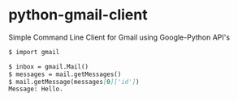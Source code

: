 # python-gmail-client
Simple Command Line Client for Gmail using Google-Python API's

```markdown
$ import gmail

$ inbox = gmail.Mail()
$ messages = mail.getMessages()
$ mail.getMessage(messages[0]['id'])
Message: Hello.
```

